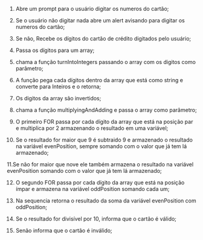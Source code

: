 1. Abre um prompt para o usuário digitar os numeros do cartão;

2. Se o usuário não digitar nada abre um alert avisando para digitar os numeros do cartão;

3. Se não, Recebe os dígitos do cartão de crédito digitados pelo usuário;

4. Passa os dígitos para um array;

5. chama a função turnIntoIntegers passando o array com os digitos como parâmetro;

6. A função pega cada dígitos dentro da array que está como string e converte para Inteiros e o retorna;

7. Os digitos da array são invertidos;

8. chama a função multiplyingAndAdding e passa o array como parâmetro;

9. O primeiro FOR passa por cada dígito da array que está na posição par e multiplica por 2 armazenando o resultado em uma variável;

10. Se o resultado for maior que 9 é subtraido 9 e armazenado o resultado na variável evenPosition, sempre somando com o valor que já tem lá armazenado;

11.Se não for maior que nove ele também armazena o resultado na variável evenPosition somando com o valor que já tem lá armazenado;

12. O segundo FOR passa por cada dígito da array que está na posição ímpar e armazena na variável oddPosition somando cada um;

13. Na sequencia retorna o resultado da soma da variável evenPosition com oddPosition;

14. Se o resultado for divisível por 10, informa que o cartão é válido;

15. Senão informa que o cartão é inválido;